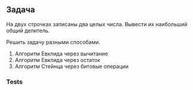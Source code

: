 ## Задача
На двух строчках записаны два целых числа.
Вывести их наибольший общий делитель.

Решить задачу разными способами.
1. Алгоритм Евклида через вычитание
2. Алгоритм Евклида через остаток
3. Алгоритм Стейнца через битовые операции

### Tests

